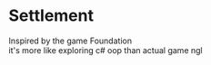 # Settlement

Inspired by the game Foundation\
it's more like exploring c# oop than actual game ngl
